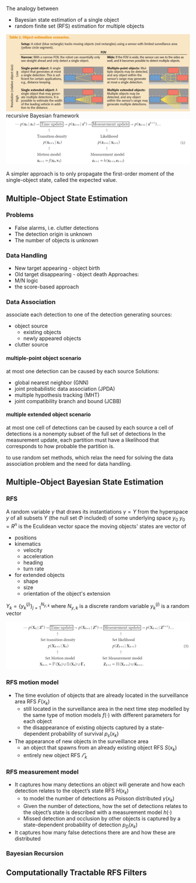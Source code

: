 The analogy between 
* Bayesian state estimation of a single object 
* random finite set (RFS) estimation for multiple objects

![](point.png)
recursive Bayesian framework
![](bayes.png)

A simpler approach is to only propagate the first-order moment of the single-object state, called the expected value.

## Multiple-Object State Estimation
### Problems
* False alarms, i.e. clutter detections
* The detection origin is unknown
* The number of objects is unknown

### Data Handling
* New target appearing - object birth
* Old target disappearing - object death
Approaches:
* M/N logic
* the score-based approach
### Data Association
associate each detection to one of the detection generating sources:
* object source
    * existing objects
    * newly appeared objects
* clutter source
#### multiple-point object scenario
at most one detection can be caused by each source
Solutions:
* global nearest neighbor (GNN)
* joint probabilistic data association (JPDA)
* multiple hypothesis tracking (MHT)
* joint compatibility branch and bound (JCBB)
#### multiple extended object scenario
at most one cell of detections can be caused by each source
a cell of detections is a nonempty subset of the full set of detections
In the measurement update, each partition must have a likelihood that corresponds to how probable the partition is.


to use random set methods, which relax the need for solving the data association problem and the need for data handling.
## Multiple-Object Bayesian State Estimation
### RFS
A random variable $\gamma$ that draws its instantiations $\gamma = Y$ from the hyperspace $y$ of all subsets $Y$ (the null set $\Phi$ included) of some underlying space $y_0$
$y_0=R^n$ is the Eculidean vector space
the moving objects' states are vector of
* positions
* kinematics
    * velocity
    * acceleration
    * heading
    * turn rate
* for extended objects
    * shape
    * size
    * orientation of the object's extension

$Y_k = \{y_k^{(j)}\}_{j=1}^{N_{y,k}}$
where $N_{y,k}$ is a discrete random variable
$y_k^{(j)}$ is a random vector

![](rfs.png)
### RFS motion model
* The time evolution of objects that are already located in the surveillance area RFS $F(x_k)$
    * still located in the surveillance area in the next time step modelled by the same type of motion models $f(\cdot)$ with different parameters for each object
    * the disappearance of existing objects captured by a state-dependent probability of survival $p_s(x_k)$
* The appearance of new objects in the surveillance area 
    * an object that spawns from an already existing object RFS $S(x_k)$
    * entirely new object RFS $\varGamma_k$

### RFS measurement model
* It captures how many detections an object will generate and how each detection relates to the object’s state RFS $H(x_k)$
    * to model the number of detections as Poisson distributed $\gamma(x_k)$
    * Given the number of detections, how the set of detections relates to the object’s state is described with a measurement model $h(\cdot)$
    * Missed detection and occlusion by other objects is captured by a state-dependent probability of detection $p_D(x_k)$
* It captures how many false detections there are and how these are distributed

### Bayesian Recursion

## Computationally Tractable RFS Filters